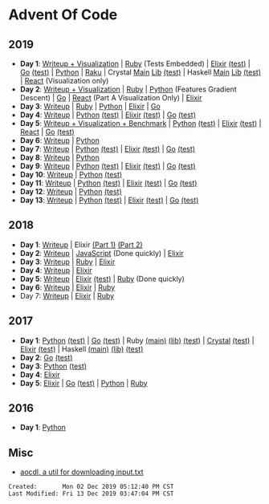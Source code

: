 # Advent Of Code

## 2019

- **Day 1**: [Writeup + Visualization](./2019/01/README.md)
  | [Ruby](./2019/01/ruby_day01/01.rb) (Tests Embedded)
  | [Elixir](./2019/01/elixir_day01/lib/elixir_day01.ex)
  [(test)](./2019/01/elixir_day01/test/elixir_day01_test.exs)
  | [Go](./2019/01/go_day01/day01.go) [(test)](./2019/01/go_day01/day01_test.go)
  | [Python](./2019/01/python_day01/day01.py)
  | [Raku](./2019/01/raku_day01/01.p6)
  | Crystal [Main](./2019/01/crystal_day01/src/main.cr)
  [Lib](./2019/01/crystal_day01/src/crystal_day01.cr)
  [(test)](./2019/01/crystal_day01/spec/crystal_day01_spec.cr)
  | Haskell [Main](./2019/01/haskell-day01/app/Main.hs)
  [Lib](./2019/01/haskell-day01/src/Lib.hs)
  [(test)](./2019/01/haskell-day01/test/Spec.hs)
  | [React](./2019/01/react_day01/src/) (Visualization only)
- **Day 2**: [Writeup + Visualization](./2019/02/README.md)
  | [Ruby](./2019/02/ruby_day02/02.rb)
  | [Python](./2019/02/python_day02/02.py) (Features Gradient Descent)
  | [Go](./2019/02/go_day02/day02.go)
  | [React](./2019/02/react_day02/src/) (Part A Visualization Only)
  | [Elixir](./2019/02/elixir_day02/lib/elixir_day02.ex)
- **Day 3**: [Writeup](./2019/03/README.md)
  | [Ruby](./2019/03/ruby_day03/03.rb)
  | [Python](./2019/03/python_day03/03.py)
  | [Elixir](./2019/03/elixir_day03/lib/elixir_day03.ex)
  | [Go](./2019/03/go_day03/day03.go)
- **Day 4**: [Writeup](./2019/04/README.md)
  | [Python](./2019/04/python_day04/day04.py)
  [(test)](./2019/04/python_day04/day04_test.py)
  | [Elixir](./2019/04/elixir_day04/lib/elixir_day04.ex)
  [(test)](./2019/04/elixir_day04/test/elixir_day04_test.exs)
  | [Go](./2019/04/go_day04/day04.go)
  [(test)](./2019/04/go_day04/day04_test.go)
- **Day 5**: [Writeup + Visualization + Benchmark](./2019/05/README.md)
  | [Python](./2019/05/python_day05/day05.py)
  [(test)](./2019/05/python_day05/day05_test.py)
  | [Elixir](./2019/05/elixir_day05/lib/elixir_day05.ex)
  [(test)](./2019/05/elixir_day05/test/elixir_day05_test.exs)
  | [React](./2019/05/react_day05/src/prob)
  | [Go](./2019/05/go_day05/day05.go)
  [(test)](./2019/05/go_day05/day05_test.go)
- **Day 6**: [Writeup](./2019/06/README.md)
  | [Python](./2019/06/python_day06/day06.py)
- **Day 7**: [Writeup](./2019/07/README.md)
  | [Python](./2019/07/python_day07/day07.py)
  [(test)](./2019/07/python_day07/day07_test.py)
  | [Elixir](./2019/07/elixir_day07/lib/)
  [(test)](./2019/07/elixir_day07/test/elixir_day07_test.exs)
  | [Go](./2019/07/go_day07/day07.go)
  [(test)](./2019/07/go_day07/day07_test.go)
- **Day 8**: [Writeup](./2019/08/README.md)
  | [Python](./2019/08/python_day08/day08.py)
- **Day 9**: [Writeup](./2019/09/README.md)
  | [Python](./2019/09/python_day09/day09.py)
  [(test)](./2019/09/python_day09/day09_test.py)
  | [Elixir](./2019/09/elixir_day09/lib/)
  [(test)](./2019/09/elixir_day09/test/elixir_day09_test.exs)
  | [Go](./2019/09/go_day09/day09.go)
  [(test)](./2019/09/go_day09/day09_test.go)
- **Day 10**: [Writeup](./2019/10/README.md)
  | [Python](./2019/10/python_day10/day10.py)
  [(test)](./2019/10/python_day10/day10_test.py)
- **Day 11**: [Writeup](./2019/11/README.md)
  | [Python](./2019/11/python_day11/day11.py)
  [(test)](./2019/11/python_day11/day11_test.py)
  | [Elixir](./2019/11/elixir_day11/lib)
  [(test)](./2019/11/elixir_day11/test/elixir_day11_test.exs)
  | [Go](./2019/11/go_day11/day11.go)
  [(test)](./2019/11/go_day11/day11_test.go)
- **Day 12**: [Writeup](./2019/12/README.md)
  | [Python](./2019/12/python_day12/day12.py)
  [(test)](./2019/12/python_day12/day12_test.py)
- **Day 13**: [Writeup](./2019/13/README.md)
  | [Python](./2019/13/python_day13/day13.py)
  [(test)](./2019/13/python_day13/day13_test.py)
  | [Elixir](./2019/13/elixir_day13/lib/breakout.ex)
  [(test)](./2019/13/elixir_day13/test/elixir_day13_test.exs)
  | [Go](./2019/13/go_day13/day13.go)
  [(test)](./2019/13/go_day13/day13_test.go)

## 2018

- **Day 1**: [Writeup](./2018/1/README.md)
  | Elixir [(Part 1)](./2018/1/advent_of_code_2018_01a/lib/advent_of_code_2018_01a.ex)
  [(Part 2)](./2018/1/advent_of_code_2018_01b/lib/advent_of_code_2018_01b.ex)
- **Day 2**: [Writeup](./2018/2/README.md)
  | [JavaScript](./2018/2/fast_js/2.js) (Done quickly)
  | [Elixir](./2018/2/advent_of_code_2018_02/lib/advent_of_code_2018_02.ex)
- **Day 3**: [Writeup](./2018/3/README.md)
  | [Ruby](./2018/3/ruby/)
  | [Elixir](./2018/3/advent_of_code_2018_03/lib/advent_of_code_2018_03.ex)
- **Day 4**: [Writeup](./2018/4/README.md)
  | [Elixir](./2018/4/advent_of_code_2018_04/lib/advent_of_code_2018_04.ex)
- **Day 5**: [Writeup](./2018/5/README.md)
  | [Elixir](./2018/5/advent_of_code_2018_05/lib/advent_of_code_2018_05.ex)
  [(test)](./2018/5/advent_of_code_2018_05/test/advent_of_code_2018_05_test.exs)
  | [Ruby](./2018/5/ruby/test.rb) (Done quickly)
- **Day 6**: [Writeup](./2018/6/README.md)
  | [Elixir](./2018/6/advent_of_code_2018_06/lib/advent_of_code_2018_06.ex)
  | [Ruby](./2018/6/ruby/test.rb)
- Day 7: [Writeup](./2018/7/README.md)
  | [Elixir](./2018/7/advent_of_code_2018_07/lib/advent_of_code_2018_07.ex)
  | [Ruby](./2018/7/ruby/7.rb)

## 2017

- **Day 1**:
  [Python](./2017/01/python_day01/day01.py)
  [(test)](./2017/01/python_day01/test_day01.py)
  | [Go](./2017/01/go_day01/day01.go)
  [(test)](./2017/01/go_day01/day01_test.go)
  | Ruby
  [(main)](./2017/01/ruby_day01/main.rb)
  [(lib)](./2017/01/ruby_day01/lib/day01.rb)
  [(test)](./2017/01/ruby_day01/spec/day01_spec.rb)
  | [Crystal](./2017/01/crystal_day01/src/crystal_day01.cr)
  [(test)](./2017/01/crystal_day01/spec/crystal_day01_spec.cr)
  | [Elixir](./2017/01/elixir_day01/lib/elixir_day01.ex)
  [(test)](./2017/01/elixir_day01/test/elixir_day01_test.exs)
  | Haskell [(main)](./2017/01/haskell-day01/app/Main.hs)
  [(lib)](./2017/01/haskell-day01/src/Lib.hs)
  [(test)](./2017/01/haskell-day01/test/Spec.hs)
- **Day 2**:
  [Go](./2017/02/go_day02/day02.go) [(test)](./2017/02/go_day02/day02_test.go)
- **Day 3**:
  [Python](./2017/03/python_day03/day03.py)
  [(test)](./2017/03/python_day03/test_day03.py)
- **Day 4**:
  [Elixir](./2017/04/elixir_day04/lib/elixir_day04.ex)
- **Day 5**:
  [Elixir](./2017/05/elixir_day05/lib/elixir_day05.ex)
  | [Go](./2017/05/go_day05/day05.go)
  [(test)](./2017/05/go_day05/day05_test.go)
  | [Python](./2017/05/python_day05/day05.py)
  | [Ruby](./2017/05/ruby_day05/day05.rb)

## 2016

- **Day 1**:
  [Python](./2016/01/day01_python/01.py)

## Misc

- [aocdl, a util for downloading input.txt](https://github.com/GreenLightning/advent-of-code-downloader)

```
Created:       Mon 02 Dec 2019 05:12:40 PM CST
Last Modified: Fri 13 Dec 2019 03:47:04 PM CST
```
